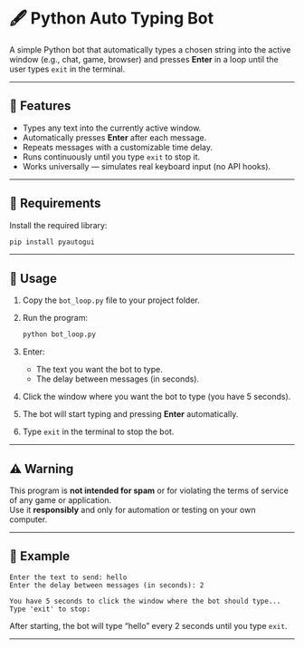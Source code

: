 # 🖋️ Python Auto Typing Bot

A simple Python bot that automatically types a chosen string into the active window (e.g., chat, game, browser) and presses **Enter** in a loop until the user types `exit` in the terminal.

---

## 🚀 Features
- Types any text into the currently active window.  
- Automatically presses **Enter** after each message.  
- Repeats messages with a customizable time delay.  
- Runs continuously until you type `exit` to stop it.  
- Works universally — simulates real keyboard input (no API hooks).

---

## 🧰 Requirements

Install the required library:

```bash
pip install pyautogui
```

---

## 📜 Usage

1. Copy the `bot_loop.py` file to your project folder.  
2. Run the program:

   ```bash
   python bot_loop.py
   ```

3. Enter:
   - The text you want the bot to type.  
   - The delay between messages (in seconds).  
4. Click the window where you want the bot to type (you have 5 seconds).  
5. The bot will start typing and pressing **Enter** automatically.  
6. Type `exit` in the terminal to stop the bot.

---

## ⚠️ Warning

This program is **not intended for spam** or for violating the terms of service of any game or application.  
Use it **responsibly** and only for automation or testing on your own computer.

---

## 🧩 Example

```
Enter the text to send: hello
Enter the delay between messages (in seconds): 2

You have 5 seconds to click the window where the bot should type...
Type 'exit' to stop:
```

After starting, the bot will type “hello” every 2 seconds until you type `exit`.

---
